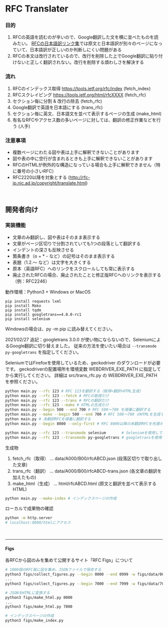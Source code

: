 
# RFC Translater

### 目的
1. RFCの英語を読むのが辛いので、Google翻訳した文を横に並べたものを読みたい。
[RFCの日本語訳リンク集](https://www.nic.ad.jp/ja/tech/rfc-jp-links.html)では原文と日本語訳が別々のページになっていて、日本語訳が正しいのか判断しにくい問題がある
2. RFCの本文は改行されているので、改行を削除した上でGoogle翻訳に貼り付けないと正しく翻訳されない。改行を削除する煩わしさを解決する

### 流れ
1. RFCのインデックス取得 https://tools.ietf.org/rfc/index (fetch_index)
1. RFCスクレイピング https://tools.ietf.org/html/rfcXXXX (fetch_rfc)
2. セクション毎に分割 & 改行の除去 (fetch_rfc)
3. Google翻訳で英語を日本語にする (trans_rfc)
4. セクション毎に英文、日本語文を並べて表示するページの生成 (make_html)
5. 有名なRFCやアクセス数の多いページに対しては、翻訳の修正作業などを行う (人手)

### 注意事項
- 複数ページにわたる図や表は上手に解釈できないことがあります
- 図や表の中に空行が含まれるときも上手に解釈できないことがあります
- RFCのHTMLが例外的な構造になっている場合も上手に解釈できません（特に番号の小さいRFC）
- RFC2220以降を対象とする (http://rfc-jp.nic.ad.jp/copyright/translate.html)


<br>

## 開発者向け

### 実装機能
- 文章のみ翻訳し、図や表はそのまま表示する
- 文章がページ区切りで分割されていても1つの段落として翻訳する
- インデントの深さも反映させる
- 箇条書き（o + * - など）の記号はそのまま表示する
- 表題（1.2.～ など）は文字を大きくする
- 原本（英語RFC）へのリンクをスクロールしても常に表示する
- 廃止されたRFCの場合、廃止されたことと修正版RFCへのリンクを表示する（例：RFC2246）

動作環境：Python3 + Windows or MacOS

```
pip install requests lxml
pip install Mako
pip install tqdm
pip install googletrans==4.0.0-rc1
pip install selenium
```

Windowsの場合は、py -m pip に読み替えてください。

2021/02/27 追記：googletrans 3.0.0 が使い物にならないので、SeleniumによるGoogle翻訳に切り替えました。
従来の方法を使いたい場合は `--transmode py-googletrans` を指定してください。

SeleniumではFirefoxを使用しているため、geckodriver のダウンロードが必要です。
geckodriverの配置場所を環境変数 WEBDRIVER_EXE_PATH に指定してから実行してください。
詳細は src/trans_rfc.py の WEBDRIVER_EXE_PATH を参照ください。

```bash
python main.py --rfc 123 # RFC 123を翻訳する（取得+翻訳+HTML生成）
python main.py --rfc 123 --fetch # RFCの取得だけ
python main.py --rfc 123 --trans # RFCの翻訳だけ
python main.py --rfc 123 --make # HTMLの生成だけ
python main.py --begin 500 --end 700 # RFC 500〜700 を順番に翻訳する
python main.py --make --begin 500 --end 700 # RFC 500〜700 のHTMLを生成する
python main.py # 未翻訳RFCを順番に翻訳する
python main.py --begin 8000 --only-first # RFC 8000以降の未翻訳RFCを先頭から1つ選択し翻訳する

python main.py --rfc 123 --transmode selenium       # Seleniumを使用してGoogle翻訳(デフォルト)
python main.py --rfc 123 --transmode py-googletrans # googletransを使用してGoogle翻訳
```

生成物

1. fetch_rfc（取得） ... data/A000/B00/rfcABCD.json (段落区切りで取り出した文章)
2. trans_rfc（翻訳） ... data/A000/B00/rfcABCD-trans.json (各文章の翻訳を加えたもの)
3. make_html（生成） ... html/rfcABCD.html (原文と翻訳を並べて表示するHTML)

```bash
python main.py --make-index # インデックスページの作成
```

ローカルで成果物の確認

```bash
python -m http.server
# localhost:8000/htmlにアクセス
```

<br>

---

#### Figs

各RFCから図のみを集めて公開するサイト「RFC Figs」について

```bash
# 1000個のRFC毎に図を集め、JSONファイルで保存する
python3 figs/collect_figures.py --begin 0000 --end 0999 -w figs/data/0000.json
...
python3 figs/collect_figures.py --begin 7000 --end 7999 -w figs/data/7000.json

# JSONをHTMLに変換する
python3 figs/make_html.py 0000
...
python3 figs/make_html.py 7000

# インデックスページの作成
python3 figs/make_index.py
```

